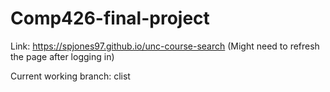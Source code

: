 # Comp426-final-project

Link: https://spjones97.github.io/unc-course-search
(Might need to refresh the page after logging in)

Current working branch: clist
